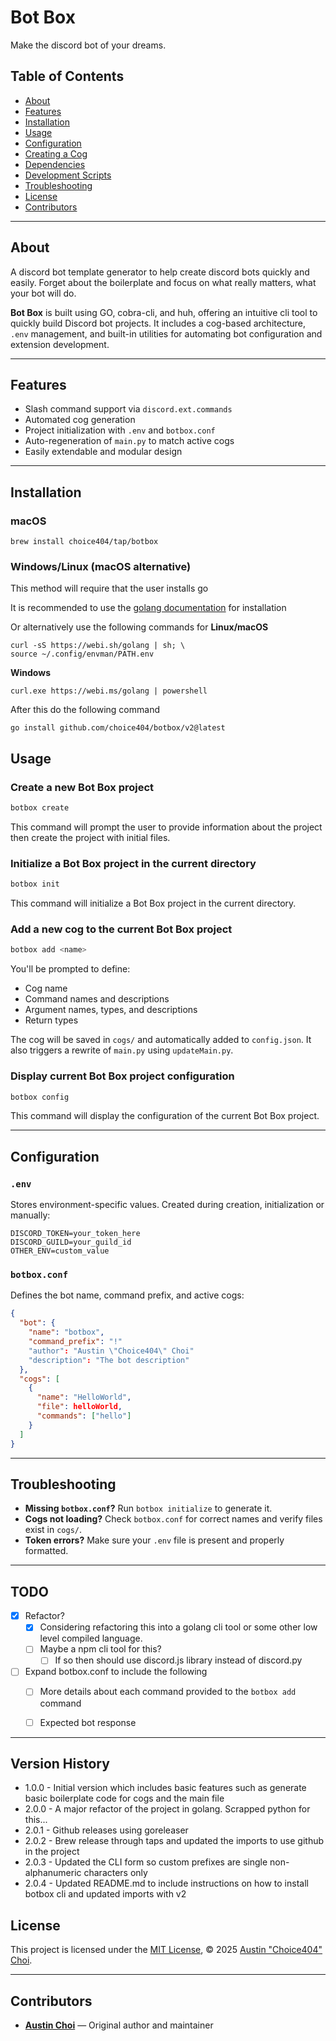# Bot Box

Make the discord bot of your dreams.

## Table of Contents

- [About](#about)
- [Features](#features)
- [Installation](#installation)
- [Usage](#usage)
- [Configuration](#configuration)
- [Creating a Cog](#creating-a-cog)
- [Dependencies](#dependencies)
- [Development Scripts](#development-scripts)
- [Troubleshooting](#troubleshooting)
- [License](#license)
- [Contributors](#contributors)

---

## About

A discord bot template generator to help create discord bots quickly and easily. Forget about the boilerplate and focus on what really matters, what your bot will do.

**Bot Box** is built using GO, cobra-cli, and huh, offering an intuitive cli tool to quickly build Discord bot projects. It includes a cog-based architecture, `.env` management, and built-in utilities for automating bot configuration and extension development.

---

## Features

- Slash command support via `discord.ext.commands`
- Automated cog generation
- Project initialization with `.env` and `botbox.conf`
- Auto-regeneration of `main.py` to match active cogs
- Easily extendable and modular design

---

## Installation

### macOS
```
brew install choice404/tap/botbox
```

### Windows/Linux (macOS alternative)
This method will require that the user installs go

It is recommended to use the [golang documentation](https://go.dev/doc/install) for installation

Or alternatively use the following commands for
**Linux/macOS**
```
curl -sS https://webi.sh/golang | sh; \
source ~/.config/envman/PATH.env
```
**Windows**
```
curl.exe https://webi.ms/golang | powershell
```

After this do the following command
```
go install github.com/choice404/botbox/v2@latest
```


## Usage

### Create a new Bot Box project
```sh
botbox create
```

This command will prompt the user to provide information about the project then create the project with initial files.

### Initialize a Bot Box project in the current directory
```sh
botbox init
```

This command will initialize a Bot Box project in the current directory.

### Add a new cog to the current Bot Box project
```sh
botbox add <name>
```

You'll be prompted to define:

- Cog name
- Command names and descriptions
- Argument names, types, and descriptions
- Return types

The cog will be saved in `cogs/` and automatically added to `config.json`. It also triggers a rewrite of `main.py` using `updateMain.py`.

### Display current Bot Box project configuration
```sh
botbox config
```

This command will display the configuration of the current Bot Box project.

---

## Configuration

### `.env`

Stores environment-specific values. Created during creation, initialization or manually:

```
DISCORD_TOKEN=your_token_here
DISCORD_GUILD=your_guild_id
OTHER_ENV=custom_value
```

### `botbox.conf`

Defines the bot name, command prefix, and active cogs:

```json
{
  "bot": {
    "name": "botbox",
    "command_prefix": "!"
    "author": "Austin \"Choice404\" Choi"
    "description": "The bot description"
  },
  "cogs": [
    {
      "name": "HelloWorld",
      "file": helloWorld,
      "commands": ["hello"]
    }
  ]
}
```

---

## Troubleshooting

- **Missing `botbox.conf`?** Run `botbox initialize` to generate it.
- **Cogs not loading?** Check `botbox.conf` for correct names and verify files exist in `cogs/`.
- **Token errors?** Make sure your `.env` file is present and properly formatted.

---

## TODO
- [x] Refactor?
  - [x] Considering refactoring this into a golang cli tool or some other low level compiled language.
  - [ ] Maybe a npm cli tool for this?
    - [ ] If so then should use discord.js library instead of discord.py
- [ ] Expand botbox.conf to include the following
  - [ ] More details about each command provided to the `botbox add` command
  - [ ] Expected bot response


---

## Version History

- 1.0.0 - Initial version which includes basic features such as generate basic boilerplate code for cogs and the main file
- 2.0.0 - A major refactor of the project in golang. Scrapped python for this...
- 2.0.1 - Github releases using goreleaser
- 2.0.2 - Brew release through taps and updated the imports to use github in the project
- 2.0.3 - Updated the CLI form so custom prefixes are single non-alphanumeric characters only
- 2.0.4 - Updated README.md to include instructions on how to install botbox cli and updated imports with v2

## License

This project is licensed under the [MIT License](LICENSE), © 2025 [Austin \"Choice404\" Choi](https://github.com/choice404).

---

## Contributors

- **[Austin Choi](https://github.com/choice404)** — Original author and maintainer
